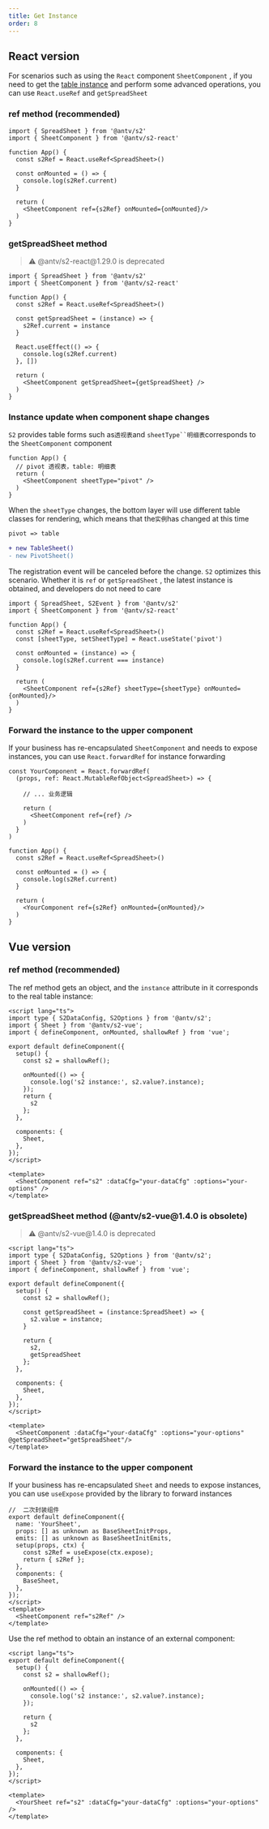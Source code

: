 ```yaml
---
title: Get Instance
order: 8
---
```


## React version

For scenarios such as using the `React` component `SheetComponent` , if you need to get the [table instance](/zh/docs/api/basic-class/spreadsheet) and perform some advanced operations, you can use `React.useRef` and `getSpreadSheet`

### ref method (recommended)

```tsx
import { SpreadSheet } from '@antv/s2'
import { SheetComponent } from '@antv/s2-react'

function App() {
  const s2Ref = React.useRef<SpreadSheet>()

  const onMounted = () => {
    console.log(s2Ref.current)
  }

  return (
    <SheetComponent ref={s2Ref} onMounted={onMounted}/>
  )
}
```

### getSpreadSheet method

> ⚠️ @antv/s2-react\@1.29.0 is deprecated

```tsx
import { SpreadSheet } from '@antv/s2'
import { SheetComponent } from '@antv/s2-react'

function App() {
  const s2Ref = React.useRef<SpreadSheet>()

  const getSpreadSheet = (instance) => {
    s2Ref.current = instance
  }

  React.useEffect(() => {
    console.log(s2Ref.current)
  }, [])

  return (
    <SheetComponent getSpreadSheet={getSpreadSheet} />
  )
}
```

### Instance update when component shape changes

`S2` provides table forms such as`透视表`and `sheetType``明细表`corresponds to the `SheetComponent` component

```tsx
function App() {
  // pivot 透视表，table: 明细表
  return (
    <SheetComponent sheetType="pivot" />
  )
}
```

When the `sheetType` changes, the bottom layer will use different table classes for rendering, which means that the`实例`has changed at this time

```diff
pivot => table

+ new TableSheet()
- new PivotSheet()
```

The registration event will be canceled before the change. `S2` optimizes this scenario. Whether it is `ref` or `getSpreadSheet` , the latest instance is obtained, and developers do not need to care

```tsx
import { SpreadSheet, S2Event } from '@antv/s2'
import { SheetComponent } from '@antv/s2-react'

function App() {
  const s2Ref = React.useRef<SpreadSheet>()
  const [sheetType, setSheetType] = React.useState('pivot')

  const onMounted = (instance) => {
    console.log(s2Ref.current === instance)
  }

  return (
    <SheetComponent ref={s2Ref} sheetType={sheetType} onMounted={onMounted}/>
  )
}
```

### Forward the instance to the upper component

If your business has re-encapsulated `SheetComponent` and needs to expose instances, you can use `React.forwardRef` for instance forwarding

```tsx
const YourComponent = React.forwardRef(
  (props, ref: React.MutableRefObject<SpreadSheet>) => {

    // ... 业务逻辑

    return (
      <SheetComponent ref={ref} />
    )
  }
)

function App() {
  const s2Ref = React.useRef<SpreadSheet>()

  const onMounted = () => {
    console.log(s2Ref.current)
  }

  return (
    <YourComponent ref={s2Ref} onMounted={onMounted}/>
  )
}
```

## Vue version

### ref method (recommended)

The ref method gets an object, and the `instance` attribute in it corresponds to the real table instance:

```vue
<script lang="ts">
import type { S2DataConfig, S2Options } from '@antv/s2';
import { Sheet } from '@antv/s2-vue';
import { defineComponent, onMounted, shallowRef } from 'vue';

export default defineComponent({
  setup() {
    const s2 = shallowRef();

    onMounted(() => {
      console.log('s2 instance:', s2.value?.instance);
    });
    return {
      s2
    };
  },

  components: {
    Sheet,
  },
});
</script>

<template>
  <SheetComponent ref="s2" :dataCfg="your-dataCfg" :options="your-options" />
</template>
```

### getSpreadSheet method (@antv/s2-vue\@1.4.0 is obsolete)

> ⚠️ @antv/s2-vue\@1.4.0 is deprecated

```vue
<script lang="ts">
import type { S2DataConfig, S2Options } from '@antv/s2';
import { Sheet } from '@antv/s2-vue';
import { defineComponent, shallowRef } from 'vue';

export default defineComponent({
  setup() {
    const s2 = shallowRef();

    const getSpreadSheet = (instance:SpreadSheet) => {
      s2.value = instance;
    }

    return {
      s2,
      getSpreadSheet
    };
  },

  components: {
    Sheet,
  },
});
</script>

<template>
  <SheetComponent :dataCfg="your-dataCfg" :options="your-options"  @getSpreadSheet="getSpreadSheet"/>
</template>
```

### Forward the instance to the upper component

If your business has re-encapsulated `Sheet` and needs to expose instances, you can use `useExpose` provided by the library to forward instances

```tsx
//  二次封装组件
export default defineComponent({
  name: 'YourSheet',
  props: [] as unknown as BaseSheetInitProps,
  emits: [] as unknown as BaseSheetInitEmits,
  setup(props, ctx) {
    const s2Ref = useExpose(ctx.expose);
    return { s2Ref };
  },
  components: {
    BaseSheet,
  },
});
</script>
<template>
  <SheetComponent ref="s2Ref" />
</template>
```

Use the ref method to obtain an instance of an external component:

```vue
<script lang="ts">
export default defineComponent({
  setup() {
    const s2 = shallowRef();

    onMounted(() => {
      console.log('s2 instance:', s2.value?.instance);
    });

    return {
      s2
    };
  },

  components: {
    Sheet,
  },
});
</script>

<template>
  <YourSheet ref="s2" :dataCfg="your-dataCfg" :options="your-options" />
</template>
```
